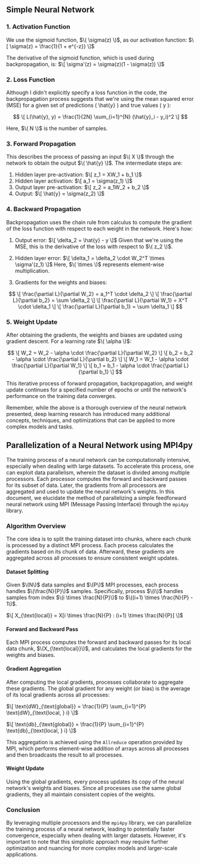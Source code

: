 ## Simple Neural Network

### 1. Activation Function
We use the sigmoid function, $\( \sigma(z) \)$, as our activation function:
$\[ \sigma(z) = \frac{1}{1 + e^{-z}} \]$

The derivative of the sigmoid function, which is used during backpropagation, is:
$\[ \sigma'(z) = \sigma(z)(1 - \sigma(z)) \]$

### 2. Loss Function
Although I didn't explicitly specify a loss function in the code, the backpropagation process suggests that we're using the mean squared error (MSE) for a given set of predictions \( \hat{y} \) and true values \( y \):

$$
\[ L(\hat{y}, y) = \frac{1}{2N} \sum_{i=1}^{N} (\hat{y}_i - y_i)^2 \]
$$

Here, $\( N \)$ is the number of samples.

### 3. Forward Propagation
This describes the process of passing an input $\( X \)$ through the network to obtain the output $\( \hat{y} \)$. The intermediate steps are:
1. Hidden layer pre-activation:
$\[ z_1 = XW_1 + b_1 \]$
2. Hidden layer activation:
$\[ a_1 = \sigma(z_1) \]$
3. Output layer pre-activation:
$\[ z_2 = a_1W_2 + b_2 \]$
4. Output:
$\[ \hat{y} = \sigma(z_2) \]$

### 4. Backward Propagation
Backpropagation uses the chain rule from calculus to compute the gradient of the loss function with respect to each weight in the network. Here's how:

1. Output error:
$\[ \delta_2 = \hat{y} - y \]$
Given that we're using the MSE, this is the derivative of the loss with respect to $\( z_2 \)$.

2. Hidden layer error:
$\[ \delta_1 = \delta_2 \cdot W_2^T \times \sigma'(z_1) \]$
Here, $\( \times \)$ represents element-wise multiplication.

3. Gradients for the weights and biases:

$$
\[ \frac{\partial L}{\partial W_2} = a_1^T \cdot \delta_2 \]
\[ \frac{\partial L}{\partial b_2} = \sum \delta_2 \]
\[ \frac{\partial L}{\partial W_1} = X^T \cdot \delta_1 \]
\[ \frac{\partial L}{\partial b_1} = \sum \delta_1 \]
$$

### 5. Weight Update
After obtaining the gradients, the weights and biases are updated using gradient descent. For a learning rate $\( \alpha \)$:

$$
\[ W_2 = W_2 - \alpha \cdot \frac{\partial L}{\partial W_2} \]
\[ b_2 = b_2 - \alpha \cdot \frac{\partial L}{\partial b_2} \]
\[ W_1 = W_1 - \alpha \cdot \frac{\partial L}{\partial W_1} \]
\[ b_1 = b_1 - \alpha \cdot \frac{\partial L}{\partial b_1} \]
$$

This iterative process of forward propagation, backpropagation, and weight update continues for a specified number of epochs or until the network's performance on the training data converges.

Remember, while the above is a thorough overview of the neural network presented, deep learning research has introduced many additional concepts, techniques, and optimizations that can be applied to more complex models and tasks.

## Parallelization of a Neural Network using MPI4py

The training process of a neural network can be computationally intensive, especially when dealing with large datasets. To accelerate this process, one can exploit data parallelism, wherein the dataset is divided among multiple processors. Each processor computes the forward and backward passes for its subset of data. Later, the gradients from all processors are aggregated and used to update the neural network's weights. In this document, we elucidate the method of parallelizing a simple feedforward neural network using MPI (Message Passing Interface) through the `mpi4py` library.

### Algorithm Overview

The core idea is to split the training dataset into chunks, where each chunk is processed by a distinct MPI process. Each process calculates the gradients based on its chunk of data. Afterward, these gradients are aggregated across all processes to ensure consistent weight updates.

#### Dataset Splitting

Given $\(N\)$ data samples and $\(P\)$ MPI processes, each process handles $\(\frac{N}{P}\)$ samples. Specifically, process $\(i\)$ handles samples from index $\(i \times \frac{N}{P}\)$ to $\((i+1) \times \frac{N}{P} - 1\)$.

$\[ X_{\text{local}} = X[i \times \frac{N}{P} : (i+1) \times \frac{N}{P}] \]$

#### Forward and Backward Pass

Each MPI process computes the forward and backward passes for its local data chunk, $\(X_{\text{local}}\)$, and calculates the local gradients for the weights and biases.

#### Gradient Aggregation

After computing the local gradients, processes collaborate to aggregate these gradients. The global gradient for any weight (or bias) is the average of its local gradients across all processes:


$\[ \text{dW}_{\text{global}} = \frac{1}{P} \sum_{i=1}^{P} \text{dW}_{\text{local, } i} \]$

$\[ \text{db}_{\text{global}} = \frac{1}{P} \sum_{i=1}^{P} \text{db}_{\text{local, } i} \]$


This aggregation is achieved using the `Allreduce` operation provided by MPI, which performs element-wise addition of arrays across all processes and then broadcasts the result to all processes.

#### Weight Update

Using the global gradients, every process updates its copy of the neural network's weights and biases. Since all processes use the same global gradients, they all maintain consistent copies of the weights.

### Conclusion

By leveraging multiple processors and the `mpi4py` library, we can parallelize the training process of a neural network, leading to potentially faster convergence, especially when dealing with larger datasets. However, it's important to note that this simplistic approach may require further optimization and nuancing for more complex models and larger-scale applications.

